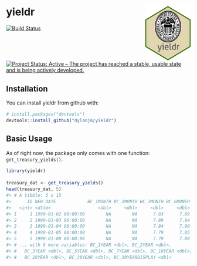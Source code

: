 
<!-- README.md is generated from README.Rmd. Please edit that file -->

# yieldr <img src="man/figures/hex_sticker.png" align="right" height="150" width="125"/>

[![Build
Status](https://travis-ci.com/dylanjm/yieldr.svg?branch=master)](https://travis-ci.com/dylanjm/yieldr)
<!-- ![Current CRAN Version](https://www.r-pkg.org/badges/version/bjscrapeR) -->
[![Project Status: Active – The project has reached a stable, usable
state and is being actively
developed.](http://www.repostatus.org/badges/latest/active.svg)](http://www.repostatus.org/#active)
<!-- ![Total Downloads](http://cranlogs.r-pkg.org/badges/grand-total/bjscrapeR) -->

## Installation

You can install yieldr from github with:

``` r
# install.packages("devtools")
devtools::install_github("dylanjm/yieldr")
```

## Basic Usage

As of right now, the package only comes with one function:
`get_treasury_yields()`.

``` r
library(yieldr)

treasury_dat <- get_treasury_yields()
head(treasury_dat, 5)
#> # A tibble: 5 x 15
#>      ID NEW_DATE            BC_1MONTH BC_2MONTH BC_3MONTH BC_6MONTH
#>   <int> <dttm>                  <dbl>     <dbl>     <dbl>     <dbl>
#> 1     1 1990-01-02 00:00:00        NA        NA      7.83      7.89
#> 2     2 1990-01-03 00:00:00        NA        NA      7.89      7.94
#> 3     3 1990-01-04 00:00:00        NA        NA      7.84      7.90
#> 4     4 1990-01-05 00:00:00        NA        NA      7.79      7.85
#> 5     5 1990-01-08 00:00:00        NA        NA      7.79      7.88
#> # ... with 9 more variables: BC_1YEAR <dbl>, BC_2YEAR <dbl>,
#> #   BC_3YEAR <dbl>, BC_5YEAR <dbl>, BC_7YEAR <dbl>, BC_10YEAR <dbl>,
#> #   BC_20YEAR <dbl>, BC_30YEAR <dbl>, BC_30YEARDISPLAY <dbl>
```
